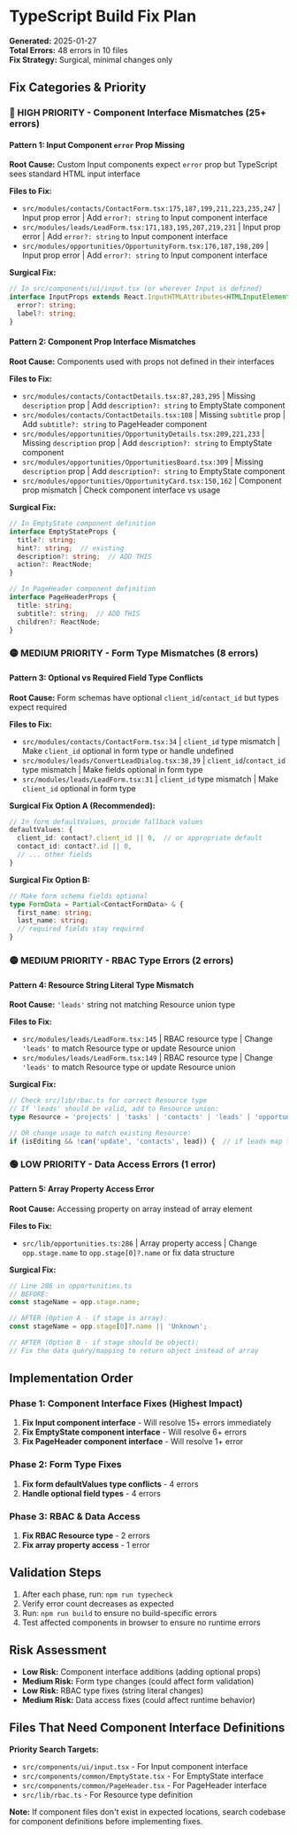 # TypeScript Build Fix Plan

**Generated:** 2025-01-27  
**Total Errors:** 48 errors in 10 files  
**Fix Strategy:** Surgical, minimal changes only  

## Fix Categories & Priority

### 🔴 HIGH PRIORITY - Component Interface Mismatches (25+ errors)

#### Pattern 1: Input Component `error` Prop Missing
**Root Cause:** Custom Input components expect `error` prop but TypeScript sees standard HTML input interface

**Files to Fix:**
- `src/modules/contacts/ContactForm.tsx:175,187,199,211,223,235,247` | Input prop error | Add `error?: string` to Input component interface
- `src/modules/leads/LeadForm.tsx:171,183,195,207,219,231` | Input prop error | Add `error?: string` to Input component interface  
- `src/modules/opportunities/OpportunityForm.tsx:176,187,198,209` | Input prop error | Add `error?: string` to Input component interface

**Surgical Fix:**
```typescript
// In src/components/ui/input.tsx (or wherever Input is defined)
interface InputProps extends React.InputHTMLAttributes<HTMLInputElement> {
  error?: string;
  label?: string;
}
```

#### Pattern 2: Component Prop Interface Mismatches
**Root Cause:** Components used with props not defined in their interfaces

**Files to Fix:**
- `src/modules/contacts/ContactDetails.tsx:87,283,295` | Missing `description` prop | Add `description?: string` to EmptyState component
- `src/modules/contacts/ContactDetails.tsx:108` | Missing `subtitle` prop | Add `subtitle?: string` to PageHeader component
- `src/modules/opportunities/OpportunityDetails.tsx:209,221,233` | Missing `description` prop | Add `description?: string` to EmptyState component
- `src/modules/opportunities/OpportunitiesBoard.tsx:309` | Missing `description` prop | Add `description?: string` to EmptyState component
- `src/modules/opportunities/OpportunityCard.tsx:150,162` | Component prop mismatch | Check component interface vs usage

**Surgical Fix:**
```typescript
// In EmptyState component definition
interface EmptyStateProps {
  title?: string;
  hint?: string;  // existing
  description?: string;  // ADD THIS
  action?: ReactNode;
}

// In PageHeader component definition  
interface PageHeaderProps {
  title: string;
  subtitle?: string;  // ADD THIS
  children?: ReactNode;
}
```

### 🟡 MEDIUM PRIORITY - Form Type Mismatches (8 errors)

#### Pattern 3: Optional vs Required Field Type Conflicts
**Root Cause:** Form schemas have optional `client_id`/`contact_id` but types expect required

**Files to Fix:**
- `src/modules/contacts/ContactForm.tsx:34` | `client_id` type mismatch | Make `client_id` optional in form type or handle undefined
- `src/modules/leads/ConvertLeadDialog.tsx:38,39` | `client_id`/`contact_id` type mismatch | Make fields optional in form type
- `src/modules/leads/LeadForm.tsx:31` | `client_id` type mismatch | Make `client_id` optional in form type

**Surgical Fix Option A (Recommended):**
```typescript
// In form defaultValues, provide fallback values
defaultValues: {
  client_id: contact?.client_id || 0,  // or appropriate default
  contact_id: contact?.id || 0,
  // ... other fields
}
```

**Surgical Fix Option B:**
```typescript
// Make form schema fields optional
type FormData = Partial<ContactFormData> & {
  first_name: string;
  last_name: string;
  // required fields stay required
}
```

### 🟡 MEDIUM PRIORITY - RBAC Type Errors (2 errors)

#### Pattern 4: Resource String Literal Type Mismatch
**Root Cause:** `'leads'` string not matching Resource union type

**Files to Fix:**
- `src/modules/leads/LeadForm.tsx:145` | RBAC resource type | Change `'leads'` to match Resource type or update Resource union
- `src/modules/leads/LeadForm.tsx:149` | RBAC resource type | Change `'leads'` to match Resource type or update Resource union

**Surgical Fix:**
```typescript
// Check src/lib/rbac.ts for correct Resource type
// If 'leads' should be valid, add to Resource union:
type Resource = 'projects' | 'tasks' | 'contacts' | 'leads' | 'opportunities';

// OR change usage to match existing Resource:
if (isEditing && !can('update', 'contacts', lead)) {  // if leads map to contacts
```

### 🟢 LOW PRIORITY - Data Access Errors (1 error)

#### Pattern 5: Array Property Access Error
**Root Cause:** Accessing property on array instead of array element

**Files to Fix:**
- `src/lib/opportunities.ts:286` | Array property access | Change `opp.stage.name` to `opp.stage[0]?.name` or fix data structure

**Surgical Fix:**
```typescript
// Line 286 in opportunities.ts
// BEFORE:
const stageName = opp.stage.name;

// AFTER (Option A - if stage is array):
const stageName = opp.stage[0]?.name || 'Unknown';

// AFTER (Option B - if stage should be object):
// Fix the data query/mapping to return object instead of array
```

## Implementation Order

### Phase 1: Component Interface Fixes (Highest Impact)
1. **Fix Input component interface** - Will resolve 15+ errors immediately
2. **Fix EmptyState component interface** - Will resolve 6+ errors
3. **Fix PageHeader component interface** - Will resolve 1+ error

### Phase 2: Form Type Fixes
1. **Fix form defaultValues type conflicts** - 4 errors
2. **Handle optional field types** - 4 errors

### Phase 3: RBAC & Data Access
1. **Fix RBAC Resource type** - 2 errors
2. **Fix array property access** - 1 error

## Validation Steps

1. After each phase, run: `npm run typecheck`
2. Verify error count decreases as expected
3. Run: `npm run build` to ensure no build-specific errors
4. Test affected components in browser to ensure no runtime errors

## Risk Assessment

- **Low Risk:** Component interface additions (adding optional props)
- **Medium Risk:** Form type changes (could affect form validation)
- **Low Risk:** RBAC type fixes (string literal changes)
- **Medium Risk:** Data access fixes (could affect runtime behavior)

## Files That Need Component Interface Definitions

**Priority Search Targets:**
- `src/components/ui/input.tsx` - For Input component interface
- `src/components/common/EmptyState.tsx` - For EmptyState interface
- `src/components/common/PageHeader.tsx` - For PageHeader interface
- `src/lib/rbac.ts` - For Resource type definition

**Note:** If component files don't exist in expected locations, search codebase for component definitions before implementing fixes.